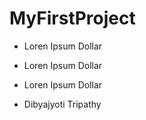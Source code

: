 # MyFirstProject

- Loren Ipsum Dollar
- Loren Ipsum Dollar
- Loren Ipsum Dollar

- Dibyajyoti Tripathy
